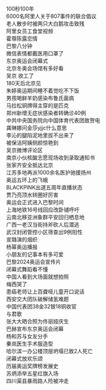 100秒100年  
6000名阿里人关于807事件的联合倡议  
老人散步时被两只大白鹅攻击致残  
阿里女员工食堂视频  
霍尊陈露恋情  
巴黎八分钟  
微信表情都戴医用口罩了  
东京奥运会闭幕式  
北京冬奥会场馆有多好看  
吴京 收工了  
180天后北京见  
朱婷奥运期间睡不着觉吃不下饭  
男孩喝鲜羊奶感染布鲁氏菌病  
马拉松铜牌得主穿的是匹克  
郑州新增无症状感染者转确诊40例  
中共中央国务院向中国体育代表团致贺电  
龚琳娜问金莎yjjc什么意思  
李沁的腿陷泥地里拔不出来了  
被保洁阿姨侧颜惊艳到  
吴京微博评论区  
南京小伙核酸志愿现场收到录取通知书  
张家齐安全抵达北京  
江苏多地再派1000余名医护驰援扬州  
奥运五环上的飞蛾  
BLACKPINK出道五周年直播状态  
贾乃亮顶水转圈好厉害  
奥运会正式进入巴黎时间  
上海地铁16号线回应改卧铺呼吁  
云南北移亚洲象群平安回归栖息地  
广西一老汉当街持斧砍人后潜逃  
武汉封闭管控小区筛查出9例阳性  
宣璐演的烟织  
杨幂奥运播报  
小朋友的记事本有多可爱  
巴黎2024奥运会宣传片  
闭幕式舞蹈看不懂  
中国人看到大场面就想拍照  
梅西哭了  
患癌老师让上百聋哑儿童开口说话  
西安交大团队破解储氢难题  
中国代表团38金32银18铜收官  
与君歌  
张大大晒合照为佟丽娅庆生  
巴赫宣布东京奥运会闭幕  
杨和苏与女友分手  
秦岚医生手术服造型  
哈尔滨一办公楼顶层坍塌已致2人死亡  
闭幕式放欢乐颂  
历届奥运奖牌榜发展史  
苏炳添举五星红旗入场  
四川渠县暴雨路人险被冲走  
